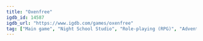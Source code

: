 ```yaml
---
title: "Oxenfree"
igdb_id: 14587
igdb_url: "https://www.igdb.com/games/oxenfree"
tag: ["Main game", "Night School Studio", "Role-playing (RPG)", "Adventure", "Indie", "Single player", "Side view", "Fantasy", "Science fiction", "Thriller", "Drama"]
---
```

